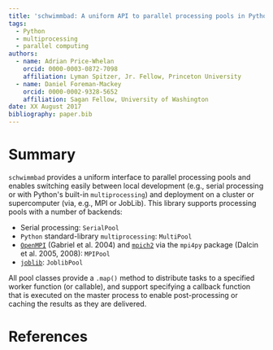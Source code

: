 ```yaml
---
title: 'schwimmbad: A uniform API to parallel processing pools in Python'
tags:
  - Python
  - multiprocessing
  - parallel computing
authors:
  - name: Adrian Price-Whelan
    orcid: 0000-0003-0872-7098
    affiliation: Lyman Spitzer, Jr. Fellow, Princeton University
  - name: Daniel Foreman-Mackey
    orcid: 0000-0002-9328-5652
    affiliation: Sagan Fellow, University of Washington
date: XX August 2017
bibliography: paper.bib
---
```


# Summary

``schwimmbad`` provides a uniform interface to parallel processing pools
and enables switching easily between local development (e.g., serial processing
or with Python's built-in `multiprocessing`) and deployment on a cluster or
supercomputer (via, e.g., MPI or JobLib). This library supports processing pools
with a number of backends:

* Serial processing: ``SerialPool``
* ``Python`` standard-library ``multiprocessing``: ``MultiPool``
* [``OpenMPI``](open-mpi.org) (Gabriel et al. 2004) and
  [``mpich2``](https://www.mpich.org/) via the ``mpi4py`` package (Dalcin et al.
  2005, 2008): ``MPIPool``
* [``joblib``](http://pythonhosted.org/joblib/): ``JoblibPool``

All pool classes provide a ``.map()`` method to distribute tasks to a specified
worker function (or callable), and support specifying a callback function that
is executed on the master process to enable post-processing or caching the
results as they are delivered.

# References
